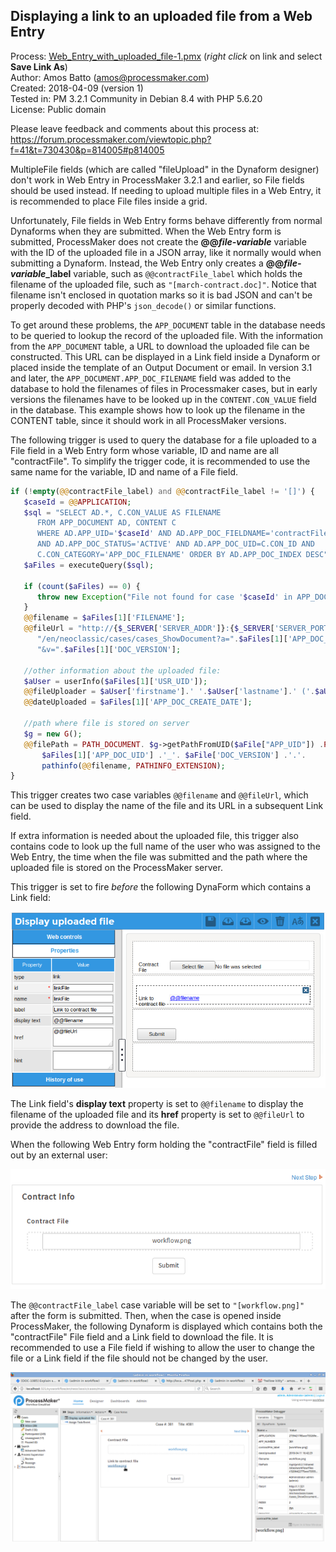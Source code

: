 ## Displaying a link to an uploaded file from a Web Entry 

Process: [Web_Entry_with_uploaded_file-1.pmx](Web_Entry_with_uploaded_file-1.pmx) (*right click* on link and select **Save Link As**)  
Author: Amos Batto (amos@processmaker.com)  
Created: 2018-04-09 (version 1)  
Tested in: PM 3.2.1 Community in Debian 8.4 with PHP 5.6.20   
License: Public domain  

Please leave feedback and comments about this process at:  
https://forum.processmaker.com/viewtopic.php?f=41&t=730430&p=814005#p814005

MultipleFile fields (which are called "fileUpload" in the Dynaform designer) don't work in Web Entry in ProcessMaker 3.2.1 and earlier, so File fields should be used instead. If needing to upload multiple files in a Web Entry, it is recommended to place File files inside a grid. 

Unfortunately, File fields in Web Entry forms behave differently from normal Dynaforms when they are submitted. When the Web Entry form is submitted, ProcessMaker does not create the **@@_file-variable_** variable with the ID of the uploaded file in a JSON array, like it normally would when submitting a Dynaform. Instead, the Web Entry only creates a **@@*file-variable*_label** variable, such as `@@contractFile_label` which holds the filename of the uploaded file, such as `"[march-contract.doc]"`. Notice that filename isn't enclosed in quotation marks so it is bad JSON and can't be properly decoded with PHP's `json_decode()` or similar functions.

To get around these problems, the `APP_DOCUMENT` table in the database needs to be queried to lookup the record of the uploaded file. With the information from the `APP_DOCUMENT` table, a URL to download the uploaded file can be constructed. This URL can be displayed in a Link field inside a Dynaform or placed inside the template of an Output Document or email. In version 3.1 and later, the `APP_DOCUMENT.APP_DOC_FILENAME` field was added to the database to hold the filenames of files in Processmaker cases, but in early versions the filenames have to be looked up in the `CONTENT.CON_VALUE` field in the database. This example shows how to look up the filename in the CONTENT table, since it should work in all ProcessMaker versions.

The following trigger is used to query the database for a file uploaded to a File field in a Web Entry form whose variable, ID and name are all "contractFile". To simplify the trigger code, it is recommended to use the same name for the variable, ID and name of a File field.  
```php
if (!empty(@@contractFile_label) and @@contractFile_label != '[]') {
   $caseId = @@APPLICATION;
   $sql = "SELECT AD.*, C.CON_VALUE AS FILENAME 
      FROM APP_DOCUMENT AD, CONTENT C 
      WHERE AD.APP_UID='$caseId' AND AD.APP_DOC_FIELDNAME='contractFile'
      AND AD.APP_DOC_STATUS='ACTIVE' AND AD.APP_DOC_UID=C.CON_ID AND
      C.CON_CATEGORY='APP_DOC_FILENAME' ORDER BY AD.APP_DOC_INDEX DESC";
   $aFiles = executeQuery($sql);
    
   if (count($aFiles) == 0) {
      throw new Exception("File not found for case '$caseId' in APP_DOCUMENT table.");
   }    
   @@filename = $aFiles[1]['FILENAME'];
   @@fileUrl = "http://{$_SERVER['SERVER_ADDR']}:{$_SERVER['SERVER_PORT']}/sys" . @@SYS_SYS .
      "/en/neoclassic/cases/cases_ShowDocument?a=".$aFiles[1]['APP_DOC_UID'].
      "&v=".$aFiles[1]['DOC_VERSION'];
    
   //other information about the uploaded file:
   $aUser = userInfo($aFiles[1]['USR_UID']);
   @@fileUploader = $aUser['firstname'].' '.$aUser['lastname'].' ('.$aUser['username'].')';
   @@dateUploaded = $aFiles[1]['APP_DOC_CREATE_DATE'];
    
   //path where file is stored on server
   $g = new G();
   @@filePath = PATH_DOCUMENT. $g->getPathFromUID($aFile["APP_UID"]) .PATH_SEP. 
       $aFiles[1]['APP_DOC_UID'] .'_'. $aFile['DOC_VERSION'] .'.'. 
       pathinfo(@@filename, PATHINFO_EXTENSION);
} 
```
This trigger creates two case variables `@@filename` and `@@fileUrl`, which can be used to display the name of the file and its URL in a subsequent Link field.

If extra information is needed about the uploaded file, this trigger also contains code to look up the full name of the user who was assigned to the Web Entry, the time when the file was submitted and the path where the uploaded file is stored on the ProcessMaker server. 

This trigger is set to fire *before* the following DynaForm which contains a Link field:

![DisplayUploadedFileDesign.png](DisplayUploadedFileDesign.png)

The Link field's **display text** property is set to `@@filename` to display the filename of the uploaded file and its **href** property is set to `@@fileUrl` to provide the address to download the file.

When the following Web Entry form holding the "contractFile" field is filled out by an external user:

![webEntryForm.png](webEntryForm.png)

The `@@contractFile_label` case variable will be set to `"[workflow.png]"` after the form is submitted. Then, when the case is opened inside ProcessMaker, the following Dynaform is displayed which contains both the "contractFile" File field and a Link field to download the file. It is recommended to use a File field if wishing to allow the user to change the file or a Link field if the file should not be changed by the user. 

![DisplayUploadedFileInLinkField.png](DisplayUploadedFileInLinkField.png)

